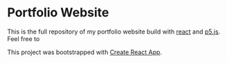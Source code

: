 # Portfolio Website

This is the full repository of my portfolio website build with [react](https://reactjs.org/) and [p5.js](https://p5js.org/). Feel free to

This project was bootstrapped with [Create React App](https://github.com/facebook/create-react-app).

